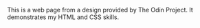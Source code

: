 This is a web page from a design provided by The Odin Project. It demonstrates my HTML and CSS skills.